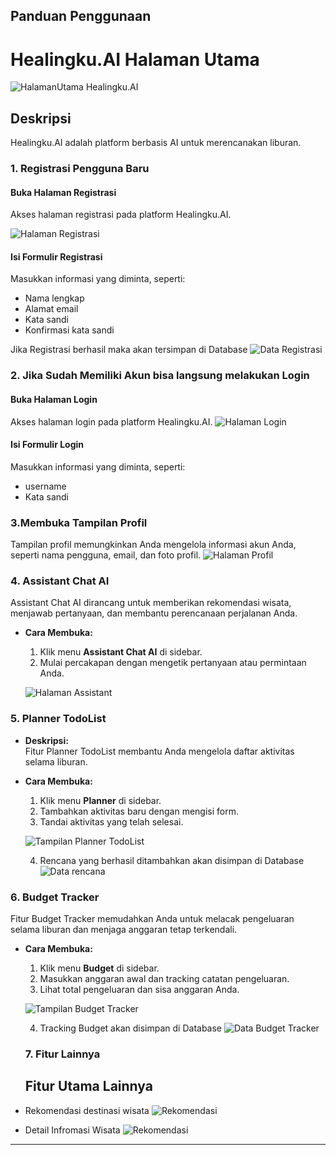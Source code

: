 ## Panduan Penggunaan
# Healingku.AI Halaman Utama

![HalamanUtama Healingku.AI](https://github.com/Reswn/img-healingku/blob/main/Screenshot_9-1-2025_162158_localhost.jpeg?raw=true)

## Deskripsi
Healingku.AI adalah platform berbasis AI untuk merencanakan liburan.

### 1. Registrasi Pengguna Baru
#### **Buka Halaman Registrasi**
Akses halaman registrasi pada platform Healingku.AI.

![Halaman Registrasi](https://github.com/Reswn/img-healingku/blob/main/healingkuRegister.png?raw=true) <!-- Ganti path ini sesuai gambar Anda -->

#### **Isi Formulir Registrasi**
Masukkan informasi yang diminta, seperti:
- Nama lengkap
- Alamat email
- Kata sandi
- Konfirmasi kata sandi

Jika Registrasi berhasil maka akan tersimpan di Database
![Data Registrasi](https://github.com/Reswn/img-healingku/blob/main/MYlocalhost_healing_users_%20-%20HeidiSQL%2012.6.0.6765%2009_01_2025%2016_35_18.png?raw=true)

### 2. Jika Sudah Memiliki Akun bisa langsung melakukan Login
#### **Buka Halaman Login**
Akses halaman login pada platform Healingku.AI.
![Halaman Login](https://github.com/Reswn/img-healingku/blob/main/HealingkuLogin.png?raw=true) <!-- Ganti path ini sesuai gambar Anda -->

#### **Isi Formulir Login**
Masukkan informasi yang diminta, seperti:
- username
- Kata sandi

### 3.Membuka Tampilan Profil
  Tampilan profil memungkinkan Anda mengelola informasi akun Anda, seperti nama pengguna, email, dan foto profil.
  ![Halaman Profil](https://github.com/Reswn/img-healingku/blob/main/healingkuProfile.png?raw=true)

### 4. Assistant Chat AI
  Assistant Chat AI dirancang untuk memberikan rekomendasi wisata, menjawab pertanyaan, dan membantu perencanaan perjalanan Anda.
- **Cara Membuka:**
  1. Klik menu **Assistant Chat AI** di sidebar.
  2. Mulai percakapan dengan mengetik pertanyaan atau permintaan Anda.

   ![Halaman Assistant](https://github.com/Reswn/img-healingku/blob/main/Screenshot_9-1-2025_162427_localhost.jpeg?raw=true)

### 5. Planner TodoList
- **Deskripsi:**  
  Fitur Planner TodoList membantu Anda mengelola daftar aktivitas selama liburan.
- **Cara Membuka:**
  1. Klik menu **Planner** di sidebar.
  2. Tambahkan aktivitas baru dengan mengisi form.
  3. Tandai aktivitas yang telah selesai.

  ![Tampilan Planner TodoList](https://github.com/Reswn/img-healingku/blob/main/Screenshot_9-1-2025_163039_localhost.jpeg?raw=true) <!-- Tambahkan gambar planner -->

  4. Rencana yang berhasil ditambahkan akan disimpan di Database
     ![Data rencana](https://github.com/Reswn/img-healingku/blob/main/MYlocalhost_healing_users_%20-%20HeidiSQL%2012.6.0.6765%2009_01_2025%2016_35_34.png?raw=true)
 
     
### **6. Budget Tracker**
  Fitur Budget Tracker memudahkan Anda untuk melacak pengeluaran selama liburan dan menjaga anggaran tetap terkendali.
- **Cara Membuka:**
  1. Klik menu **Budget** di sidebar.
  2. Masukkan anggaran awal dan tracking catatan pengeluaran.
  3. Lihat total pengeluaran dan sisa anggaran Anda.

  ![Tampilan Budget Tracker](https://github.com/Reswn/img-healingku/blob/main/healingkuBudget.png?raw=true) <!-- Tambahkan gambar budget -->

  4. Tracking Budget akan disimpan di Database
     ![Data Budget Tracker]( https://github.com/Reswn/img-healingku/blob/main/MYlocalhost_healing_users_%20-%20HeidiSQL%2012.6.0.6765%2009_01_2025%2016_37_37.png?raw=true)
     
  ### **7. Fitur Lainnya**
  ## Fitur Utama Lainnya
- Rekomendasi destinasi wisata
 ![Rekomendasi](https://github.com/Reswn/img-healingku/blob/main/healingkuRekomendasi.png?raw=true)
- Detail Infromasi Wisata
  ![Rekomendasi](https://github.com/Reswn/img-healingku/blob/main/Screenshot_9-1-2025_162536_localhost.jpeg?raw=true)
  


---
     
















